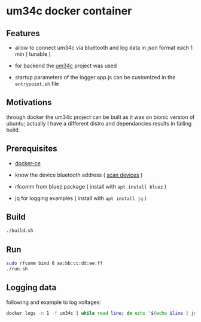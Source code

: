 # um34c docker container

## Features

- allow to connect um34c via bluetooth and log data in json format each 1 min ( tunable )

- for backend the [um34c](https://github.com/sebastianha/um34c) project was used

- startup parameters of the logger app.js can be customized in the `entrypoint.sh` file

## Motivations

through docker the um34c project can be built as it was on bionic version of ubuntu; actually I have a different distro and dependancies results in failing build.

## Prerequisites

- [docker-ce](https://docs.docker.com/engine/install/ubuntu/)

- know the device bluetooth address ( [scan devices](https://github.com/devel0/knowledge/blob/8d1ce9b58e8e8bf05f9075e6ff8fae48111c45a9/doc/bluetooth.md#scan-devices) )

- rfcomm from bluez package ( install with `apt install bluez` )

- jq for logging examples ( install with `apt install jq` )

## Build

```sh
./build.sh
```

## Run

```sh
sudo rfcomm bind 0 aa:bb:cc:dd:ee:ff
./run.sh
```

## Logging data

following and example to log voltages:

```sh
docker logs -n 1 -f um34c | while read line; do echo "$(echo $line | jq -r .voltage)V $(echo $line | jq -r .current)A"; done
```
